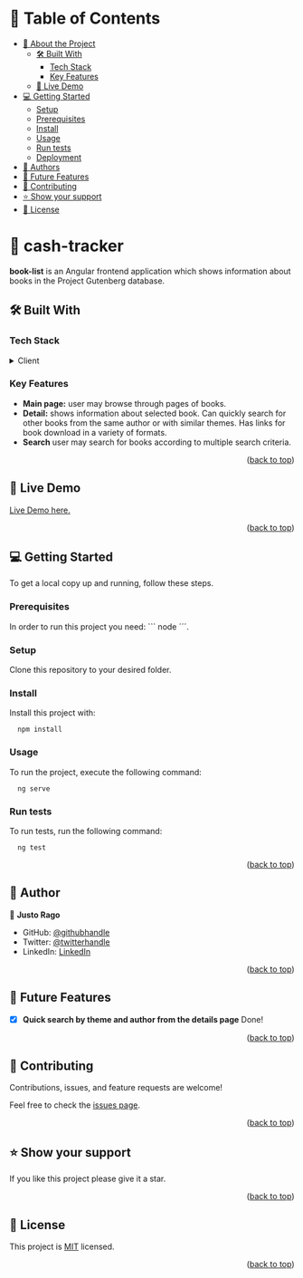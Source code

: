 # 📗 Table of Contents

- [📖 About the Project](#about-project)
  - [🛠 Built With](#built-with)
    - [Tech Stack](#tech-stack)
    - [Key Features](#key-features)
  - [🚀 Live Demo](#live-demo)
- [💻 Getting Started](#getting-started)
  - [Setup](#setup)
  - [Prerequisites](#prerequisites)
  - [Install](#install)
  - [Usage](#usage)
  - [Run tests](#run-tests)
  - [Deployment](#triangular_flag_on_post-deployment)
- [👥 Authors](#authors)
- [🔭 Future Features](#future-features)
- [🤝 Contributing](#contributing)
- [⭐️ Show your support](#support)
- [📝 License](#license)


# 📖 cash-tracker <a name="about-project"></a>

**book-list** is an Angular frontend application which shows information about books in the Project Gutenberg database.

## 🛠 Built With <a name="built-with"></a>

### Tech Stack <a name="tech-stack"></a>

<details>
  <summary>Client</summary>
  <ul>
    <li><a href="https://angular.io/">Angular</a></li>
  </ul>
</details>

<!-- Features -->

### Key Features <a name="key-features"></a>

- **Main page:** user may browse through pages of books.
- **Detail:** shows information about selected book. Can quickly search for other books from the same author or with similar themes. Has links for book download in a variety of formats.
- **Search** user may search for books according to multiple search criteria.

<p align="right">(<a href="#readme-top">back to top</a>)</p>

## 🚀 Live Demo <a name="live-demo"></a>

[Live Demo here.](https://asdt560.github.io/book-list/)

<p align="right">(<a href="#readme-top">back to top</a>)</p>

<!-- GETTING STARTED -->

## 💻 Getting Started <a name="getting-started"></a>

To get a local copy up and running, follow these steps.

### Prerequisites

In order to run this project you need: ``` node ´´´.

### Setup

Clone this repository to your desired folder.

### Install

Install this project with:

```
  npm install
```

### Usage

To run the project, execute the following command:

```
  ng serve
```

### Run tests

To run tests, run the following command:

```
  ng test
```

<p align="right">(<a href="#readme-top">back to top</a>)</p>

## 👥 Author <a name="authors"></a>

👤 **Justo Rago**

- GitHub: [@githubhandle](https://github.com/asdt560)
- Twitter: [@twitterhandle](https://twitter.com/JustoRago)
- LinkedIn: [LinkedIn]( www.linkedin.com/in/justo-rago-0714b5208)

<p align="right">(<a href="#readme-top">back to top</a>)</p>

<!-- FUTURE FEATURES -->

## 🔭 Future Features <a name="future-features"></a>

- [X] **Quick search by theme and author from the details page** Done!

<p align="right">(<a href="#readme-top">back to top</a>)</p>

<!-- CONTRIBUTING -->

## 🤝 Contributing <a name="contributing"></a>

Contributions, issues, and feature requests are welcome!

Feel free to check the [issues page](../../issues/).

<p align="right">(<a href="#readme-top">back to top</a>)</p>

<!-- SUPPORT -->

## ⭐️ Show your support <a name="support"></a>

If you like this project please give it a star.

<p align="right">(<a href="#readme-top">back to top</a>)</p>

<!-- LICENSE -->

## 📝 License <a name="license"></a>

This project is [MIT](./LICENSE) licensed.

<p align="right">(<a href="#readme-top">back to top</a>)</p>

